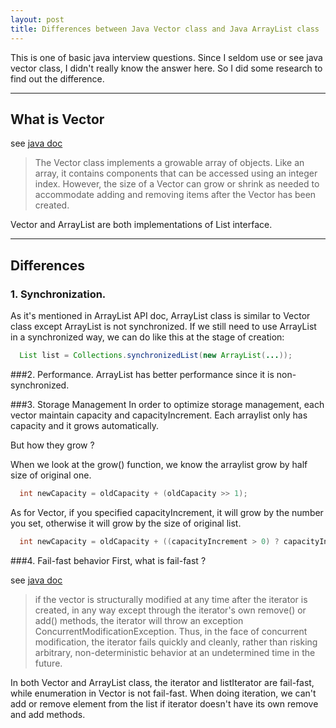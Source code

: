 ```yaml
---
layout: post
title: Differences between Java Vector class and Java ArrayList class
---
```

 

This is one of basic java interview questions. Since I seldom use or see java vector class, I didn't really know the answer here. So I did some research to find out the difference.

---

## What is Vector

see [java doc](https://docs.oracle.com/javase/7/docs/api/java/util/Vector.html)

> The Vector class implements a growable array of objects. Like an array, it contains components that can be accessed using an integer index. However, the size of a Vector can grow or shrink as needed to accommodate adding and removing items after the Vector has been created.

Vector and ArrayList are both implementations of List interface.

---

## Differences

### 1. Synchronization.
As it's mentioned in ArrayList API doc, ArrayList class is similar to Vector class except ArrayList is not synchronized. If we still need to use ArrayList in a synchronized way, we can do like this at the stage of creation:

~~~ java
  List list = Collections.synchronizedList(new ArrayList(...));
~~~

###2. Performance.
ArrayList has better performance since it is non-synchronized.

###3. Storage Management
In order to optimize storage management, each vector maintain capacity and capacityIncrement. Each arraylist only has capacity and it grows automatically. 

But how they grow ?

When we look at the grow() function, we know the arraylist grow by half size of original one.

~~~ java
  int newCapacity = oldCapacity + (oldCapacity >> 1);
~~~

As for Vector, if you specified capacityIncrement, it will grow by the number you set, otherwise it will grow by the size of original list.

~~~ java
  int newCapacity = oldCapacity + ((capacityIncrement > 0) ? capacityIncrement : oldCapacity);
~~~

###4. Fail-fast behavior
First, what is fail-fast ?

see [java doc](https://docs.oracle.com/javase/7/docs/api/java/util/Vector.html#fail-fast)

>  if the vector is structurally modified at any time after the iterator is created, in any way except through the iterator's own remove() or add() methods, the iterator will throw an exception ConcurrentModificationException. Thus, in the face of concurrent modification, the iterator fails quickly and cleanly, rather than risking arbitrary, non-deterministic behavior at an undetermined time in the future.

In both Vector and ArrayList class, the iterator and listIterator are fail-fast, while enumeration in Vector is not fail-fast. When doing iteration, we can't add or remove element from the list if iterator doesn't have its own remove and add methods. 
